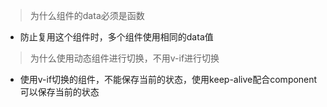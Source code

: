 > 为什么组件的data必须是函数

- 防止复用这个组件时，多个组件使用相同的data值



> 为什么使用动态组件进行切换，不用v-if进行切换

- 使用v-if切换的组件，不能保存当前的状态，使用keep-alive配合component可以保存当前的状态